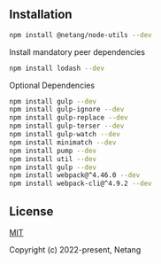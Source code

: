 ## Installation

```bash
npm install @netang/node-utils --dev
```

Install mandatory peer dependencies
```bash
npm install lodash --dev
```

Optional Dependencies
```bash
npm install gulp --dev
npm install gulp-ignore --dev
npm install gulp-replace --dev
npm install gulp-terser --dev
npm install gulp-watch --dev
npm install minimatch --dev
npm install pump --dev
npm install util --dev
npm install gulp --dev
npm install webpack@^4.46.0 --dev
npm install webpack-cli@^4.9.2 --dev
```

## License

[MIT](https://opensource.org/licenses/MIT)

Copyright (c) 2022-present, Netang
